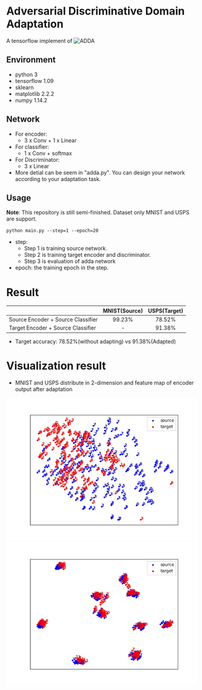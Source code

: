# Adversarial Discriminative Domain Adaptation
A tensorflow implement of ![ADDA](cpipc.chinadegrees.cn)
## Environment
* python 3
* tensorflow 1.09
* sklearn
* matplotlib 2.2.2
* numpy 1.14.2

## Network
* For encoder:
    * 3 x Conv + 1 x Linear
* For classifier:
    * 1 x Conv + softmax
* For Discriminator:
    * 3 x Linear
* More detial can be seem in "adda.py". You can design your network according to your adaptation task.

## Usage
**Note**: This repository is still semi-finished. Dataset only MNIST and USPS are support. 
```
python main.py --step=1 --epoch=20
```
* step:
    * Step 1 is training source network.
    * Step 2 is training target encoder and discriminator.
    * Step 3 is evaluation of adda network
* epoch: the training epoch in the step.
  
# Result
||MNIST(Source)|USPS(Target)|
|:--|:--:|:--:|
|Source Encoder + Source Classifier|99.23%|78.52%|
|Target Encoder + Source Classifier|-|91.38%|
* Target accuracy: 78.52%(without adapting) vs 91.38%(Adapted)
# Visualization result
* MNIST and USPS distribute in 2-dimension and feature map of encoder output after adaptation

![before](./result/Samples_before_adaptation.jpg)![after](./result/Samples_after_adaptation.jpg)
